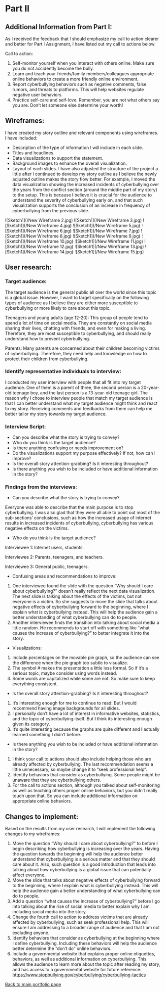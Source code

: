 # Part II

## Additional Information from Part I:
As I received the feedback that I should emphasize my call to action clearer and better for Part I Assignment, I have listed out my call to actions below.

Call to action:
1.	Self-monitor yourself when you interact with others online. Make sure you do not accidently become the bully. 
2.	Learn and teach your friends/family members/colleagues appropriate online behaviors to create a more friendly online environment.
3.	Report cyberbullying behaviors such as negative comments, false rumors, and threats to platforms. This will help websites regulate negative user behaviors.
4.	Practice self-care and self-love. Remember, you are not what others say you are. Don’t let someone else determine your worth!

## Wireframes:
I have created my story outline and relevant components using wireframes. I have included:
* Description of the type of information I will include in each slide.
* Titles and headlines.
* Data visualizations to support the statement.
* Background images to enhance the overall visualization.
* Layout of each slides. 
I have also adjusted the structure of the project a little after I continued to develop my story outline as I believe the newly adjusted outline makes the story flow better. For example, I moved the data visualization showing the increased incidents of cyberbullying over the years from the conflict section (around the middle part of my story) to the setup. This is because I believe it is crucial for the audience to understand the severity of cyberbullying early on, and that such visualization supports the conclusion of an increase in frequency of cyberbullying from the previous slide.

![Sketch1](/New Wireframe 2.jpg)
![Sketch1](/New Wireframe 3.jpg)
![Sketch1](/New Wireframe 4.jpg)
![Sketch1](/New Wireframe 5.jpg)
![Sketch1](/New Wireframe 6.jpg)
![Sketch1](/New Wireframe 7.jpg)
![Sketch1](/New Wireframe 8.jpg)
![Sketch1](/New Wireframe 9.jpg)
![Sketch1](/New Wireframe 10.jpg)
![Sketch1](/New Wireframe 11.jpg)
![Sketch1](/New Wireframe 12.jpg)
![Sketch1](/New Wireframe 13.jpg)
![Sketch1](/New Wireframe 14.jpg)
![Sketch1](/New Wireframe 15.jpg)

## User research:
### Target audience:
The target audience is the general public all over the world since this topic is a global issue. However, I want to target specifically on the following types of audience as I believe they are either more susceptible to cyberbullying or more likely to care about this topic.

Teenagers and young adults (age 12-20): This group of people tend to spend a lot of time on social media. They are constantly on social media sharing their lives, chatting with friends, and even for making a living. Therefore, they are most susceptible to cyberbullying, and should really understand how to prevent cyberbullying.

Parents: Many parents are concerned about their children becoming victims of cyberbullying. Therefore, they need help and knowledge on how to protect their children from cyberbullying. 


### Identify representative individuals to interview:
I conducted my user interview with people that all fit into my target audience. One of them is a parent of three, the second person is a 20-year-old teenage boy, and the last person is a 13-year-old teenage girl. The reason why I chose to interview people that match my target audience is that I can better understand what my target audience might think and react to my story. Receiving comments and feedbacks from them can help me better tailor my story towards my target audience.

### Interview Script:
* Can you describe what the story is trying to convey?
* Who do you think is the target audience? 
* Is there anything confusing or needs improvement on?
* Do the visualizations support my purpose effectively? If not, how can I improve?
* Is the overall story attention-grabbing? Is it interesting throughout?
* Is there anything you wish to be included or have additional information in the story?

### Findings from the interviews:
* Can you describe what the story is trying to convey?

Everyone was able to describe that the main purpose is to stop cyberbullying. I was also glad that they were all able to point out most of the sub-sections’ conclusions, such as how the increased usage of internet results in increased incidents of cyberbullying, cyberbullying has various negative effects on the victims. 

* Who do you think is the target audience? 

Interviewee 1: Internet users, students.

Interviewee 2: Parents, teenagers, and teachers. 

Interviewee 3: General public, teenagers.
* Confusing areas and recommendations to improve:
1.	One interviewee found the slide with the question “Why should I care about cyberbullying?” doesn’t really reflect the next data visualization. The next slide is talking about the effects of the victims, but not everyone is a victim. So she suggests to move the slide that talks about negative effects of cyberbullying forward to the beginning, where I explain what is cyberbullying instead. This will help the audience gain a better understanding of what cyberbullying can do to people.
2.	Another interviewee finds the transition into talking about social media a little random. He recommends to start off with something like “what causes the increase of cyberbullying?” to better integrate it into the story.

* Visualizations:
1.	Include percentages on the movable pie graph, so the audience can see the difference when the pie graph too subtle to visualize.
2.	The symbol # makes the presentation a little less formal. So if it’s a serious topic, maybe consider using words instead.
3.	Some words are capitalized while some are not. So make sure to keep everything consistent.


* Is the overall story attention-grabbing? Is it interesting throughout?
1.	It’s interesting enough for me to continue to read. But I would recommend having image backgrounds for all slides.
2.	I personally don’t have a lot of interest in informative websites, statistics, and the topic of cyberbullying itself. But I think its interesting enough given its category.
3.	It’s quite interesting because the graphs are quite different and I actually learned something I didn’t before.

* Is there anything you wish to be included or have additional information in the story?
1.	I think your call to actions should also include helping those who are already affected by cyberbullying. The last recommendation seems a little unnecessary, so maybe change it to “seek professional help”.
2.	Identify behaviors that consider as cyberbullying. Some people might be unaware that they are cyberbullying others.
3.	For the call to actions section, although you talked about self-monitoring as well as teaching others proper online behaviors, but you didn’t really touch upon that. So you can include additional information on appropriate online behaviors.

## Changes to implement:
Based on the results from my user research, I will implement the following changes to my wireframes:
1.	Move the question “Why should I care about cyberbullying?” to before I begin describing how cyberbullying is increasing over the years. Having the question towards the beginning will help the audience better understand that cyberbullying is a serious matter and that they should care about it. Also, such question is a good introduction that leads into talking about how cyberbullying is a global issue that can potentially affect everyone.
2.	Move the slide that talks about negative effects of cyberbullying forward to the beginning, where I explain what is cyberbullying instead. This will help the audience gain a better understanding of what cyberbullying can do to people.
3.	Add a question “what causes the increase of cyberbullying?” before I go into talking about the rise of social media to better explain why I am including social media into the story.
4.	Change the fourth call to action to address victims that are already affected by cyberbullying, such as seek professional help. This will ensure I am addressing to a broader range of audience and that I am not excluding anyone.
5.	Identify behaviors that consider as cyberbullying at the beginning where I define cyberbullying. Including these behaviors will help the audience better determine the “don’t do” online behaviors. 
6.	Include a governmental website that explains proper online etiquettes, behaviors, as well as additional information on cyberbullying. This allows the audience to learn more about the topic after reading my story, and has access to a governmental website for future reference.
https://www.stopbullying.gov/cyberbullying/cyberbullying-tactics



[Back to main portfolio page](/README.md)
